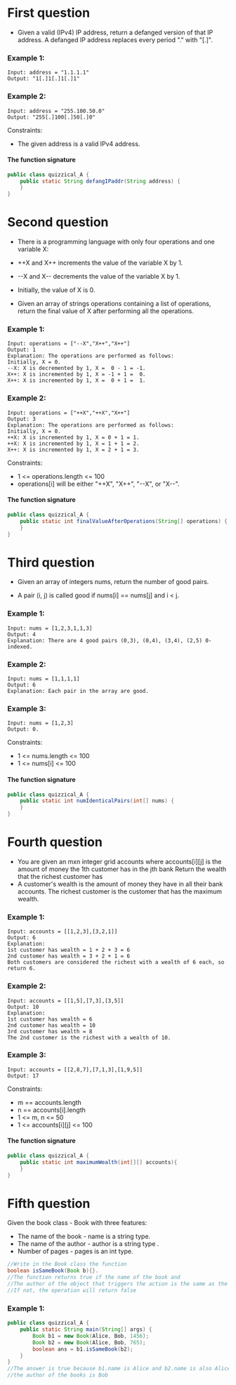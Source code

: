 # First question
* Given a valid (IPv4) IP address, return a defanged version of that IP address.
A defanged IP address replaces every period "." with "[.]".
### Example 1:
```
Input: address = "1.1.1.1"
Output: "1[.]1[.]1[.]1"
```
### Example 2:
```
Input: address = "255.100.50.0"
Output: "255[.]100[.]50[.]0"
```
Constraints:
* The given address is a valid IPv4 address.
#### The function signature
```java
public class quizzical_A {
    public static String defangIPaddr(String address) {
    }
}
```

# Second question
* There is a programming language with only four operations and one variable X:

* ++X and X++ increments the value of the variable X by 1.
* --X and X-- decrements the value of the variable X by 1.
* Initially, the value of X is 0.

* Given an array of strings operations containing a list of operations, return the final value of X after performing all the operations.
### Example 1:
```
Input: operations = ["--X","X++","X++"]
Output: 1
Explanation: The operations are performed as follows:
Initially, X = 0.
--X: X is decremented by 1, X =  0 - 1 = -1.
X++: X is incremented by 1, X = -1 + 1 =  0.
X++: X is incremented by 1, X =  0 + 1 =  1.
```
### Example 2:
```
Input: operations = ["++X","++X","X++"]
Output: 3
Explanation: The operations are performed as follows:
Initially, X = 0.
++X: X is incremented by 1, X = 0 + 1 = 1.
++X: X is incremented by 1, X = 1 + 1 = 2.
X++: X is incremented by 1, X = 2 + 1 = 3.
```
Constraints:

* 1 <= operations.length <= 100
* operations[i] will be either "++X", "X++", "--X", or "X--".
#### The function signature
```java
public class quizzical_A {
    public static int finalValueAfterOperations(String[] operations) {
    }
}
```

# Third question
* Given an array of integers nums, return the number of good pairs.

* A pair (i, j) is called good if nums[i] == nums[j] and i < j.
### Example 1:
```
Input: nums = [1,2,3,1,1,3]
Output: 4
Explanation: There are 4 good pairs (0,3), (0,4), (3,4), (2,5) 0-indexed.
```
### Example 2:
```
Input: nums = [1,1,1,1]
Output: 6
Explanation: Each pair in the array are good.
```

### Example 3:
```
Input: nums = [1,2,3]
Output: 0.
```
Constraints:
* 1 <= nums.length <= 100
* 1 <= nums[i] <= 100
#### The function signature
```java
public class quizzical_A {
    public static int numIdenticalPairs(int[] nums) {
    }
}
```

# Fourth question

* You are given an mxn integer grid accounts where accounts[i][j] is the amount of money the 1th customer has in the jth bank Return the wealth that the richest customer has
* A customer's wealth is the amount of money they have in all their bank accounts. The richest customer is the customer that has the maximum wealth.

### Example 1:
```
Input: accounts = [[1,2,3],[3,2,1]]
Output: 6
Explanation:
1st customer has wealth = 1 + 2 + 3 = 6
2nd customer has wealth = 3 + 2 + 1 = 6
Both customers are considered the richest with a wealth of 6 each, so return 6.
```
### Example 2:
```
Input: accounts = [[1,5],[7,3],[3,5]]
Output: 10
Explanation: 
1st customer has wealth = 6
2nd customer has wealth = 10 
3rd customer has wealth = 8
The 2nd customer is the richest with a wealth of 10.
```

### Example 3:
```
Input: accounts = [[2,8,7],[7,1,3],[1,9,5]]
Output: 17
```
Constraints:
* m == accounts.length
* n == accounts[i].length
* 1 <= m, n <= 50
* 1 <= accounts[i][j] <= 100
#### The function signature
```java
public class quizzical_A {
    public static int maximumWealth(int[][] accounts){
    }
}
```

# Fifth question
Given the book class - Book with three features:
* The name of the book - name is a string type.
* The name of the author - author is a string type .
* Number of pages - pages is an int type.
```java 
//Write in the Book class the function 
boolean isSameBook(Book b){}.
//The function returns true if the name of the book and
//The author of the object that triggers the action is the same as the name of the book and the author name of the object that is received as a parameter
//If not, the operation will return false
```
### Example 1:
```java
public class quizzical_A {
    public static String main(String[] args) {
        Book b1 = new Book(Alice, Bob, 1456);
        Book b2 = new Book(Alice, Bob, 765);
        boolean ans = b1.isSameBook(b2);
    }
}
//The answer is true because b1.name is Alice and b2.name is also Alice and 
//the author of the books is Bob
```